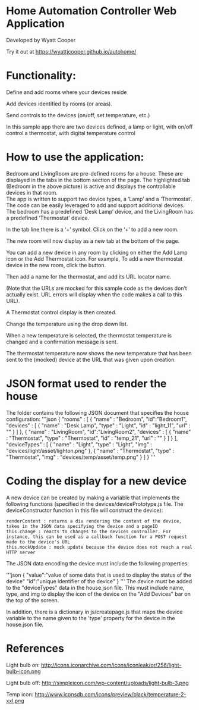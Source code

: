 # Home Automation Controller Web Application

Developed by Wyatt Cooper

Try it out at https://wyattjcooper.github.io/autohome/

# Functionality:

Define and add rooms where your devices reside

Add devices identified by rooms (or areas).

Send controls to the devices (on/off, set temperature, etc.)

In this sample app there are two devices defined, 
a lamp or light, with on/off control
a thermostat, with digital temperature control

# How to use the application:

Bedroom and LivingRoom are pre-defined rooms for a house.  These are displayed in the tabs in the bottom section of the page.  The highlighted tab (Bedroom in the above picture) is active and displays the controllable devices in that room.   
The app is written to support two device types, a ‘Lamp’ and a ‘Thermostat’.  The code can be easily leveraged to add and support additional devices.   
The bedroom has a predefined ‘Desk Lamp’ device, and the LivingRoom has a predefined ‘Thermostat’ device.   

In the tab line there is a ‘+’ symbol.  Click on the ‘+’ to add a new room.   

The new room will now display as a new tab at the bottom of the page.

You can add a new device in any room by clicking on either the Add Lamp icon or the Add Thermostat icon.  For example, To add a new thermostat device in the new room, click the  button.

Then add a name for the thermostat, and add its URL locator name.  

(Note that the URLs are mocked for this sample code as the devices don’t actually exist. URL errors will display when the code makes a call to this URL).  

A Thermostat control display is then created.          

Change the temperature using the drop down list.

When a new temperature is selected, the thermostat temperature is changed and a confirmation message is sent.

The thermostat temperature now shows the new temperature that has been sent to the (mocked) device at the URL that was given upon creation.  

# JSON format used to render the house 
The <house-config-url> folder contains the following JSON document that specifies the house configuration:
'''json
{
    "rooms" : [
    {
            "name" : "Bedroom",
            "id":"Bedroom1",
            "devices" : [
                {
                    "name" : "Desk Lamp",
                    "type" : "Light",
                    "id" : "light_11",
                    "url" : "<desk-lamp-url>"
                }
            ]
    },
    {
            "name" : "LivingRoom",
            "id":"LivingRoom2",
            "devices" : [
                {
                    "name" : "Thermostat",
                    "type" : "Thermostat",
                    "id" : "temp_21",
                    "url" : "<temp-monitor-url>"
                }
            ]
    }
    ],
    "deviceTypes" : [
        {
            "name" : "Light",
            "type" : "Light",
            "img" : "devices/light/asset/lighton.png"
        },
        {
            "name" : "Thermostat",
            "type" : "Thermostat",
            "img" : "devices/temp/asset/temp.png"
        }
    ]
}
'''

# Coding the display for a new device

A new device can be created by making a variable that implements the following functions (specified in the devices/devicePrototype.js file.  The deviceConstructor function in this file will construct the device):
	
	renderContent : returns a div rendering the content of the device, takes in the JSON data specifying the device and a pageID
	this.change : reacts to changes to the devices controller. For instance, this can be used as a callback function for a POST request made to the device's URL
	this.mockUpdate : mock update because the device does not reach a real HTTP server

 The JSON data encoding the device must include the following properties: 
 
 '''json
 {
	"value":"value of some data that is used to display the status of the device"
	"id":"unique identifier of the device"
}
 '''
 The device must be added to the "deviceTypes" data in the house.json file.  This must include name, type, and img to display the icon of the device on the "Add Devices" bar on the top of the screen.
 
 In addition, there is a dictionary in js/createpage.js that maps the device variable to the name given to the 'type' property for the device in the house.json file. 

# References 

Light bulb on: http://icons.iconarchive.com/icons/iconleak/or/256/light-bulb-icon.png

Light bulb off: http://simpleicon.com/wp-content/uploads/light-bulb-3.png

Temp icon: http://www.iconsdb.com/icons/preview/black/temperature-2-xxl.png


